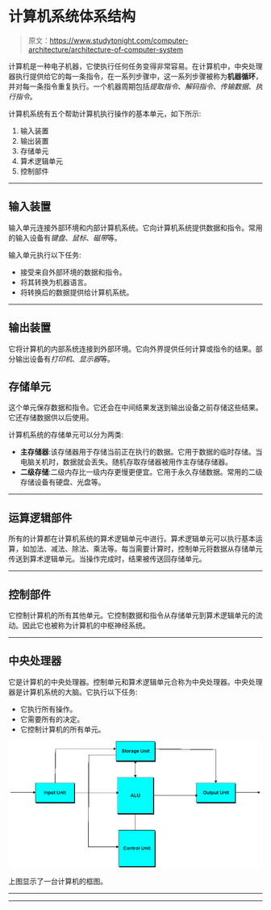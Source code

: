 # 计算机系统体系结构

> 原文：<https://www.studytonight.com/computer-architecture/architecture-of-computer-system>

计算机是一种电子机器，它使执行任何任务变得非常容易。在计算机中，中央处理器执行提供给它的每一条指令，在一系列步骤中，这一系列步骤被称为**机器循环**，并对每一条指令重复执行。一个机器周期包括*提取指令*、*解码指令*、*传输数据*、*执行指令*。

计算机系统有五个帮助计算机执行操作的基本单元，如下所示:

1.  输入装置
2.  输出装置
3.  存储单元
4.  算术逻辑单元
5.  控制部件

* * *

## 输入装置

输入单元连接外部环境和内部计算机系统。它向计算机系统提供数据和指令。常用的输入设备有*键盘*、*鼠标*、*磁带*等。

输入单元执行以下任务:

*   接受来自外部环境的数据和指令。
*   将其转换为机器语言。
*   将转换后的数据提供给计算机系统。

* * *

## 输出装置

它将计算机的内部系统连接到外部环境。它向外界提供任何计算或指令的结果。部分输出设备有*打印机*、*显示器*等。

## 存储单元

这个单元保存数据和指令。它还会在中间结果发送到输出设备之前存储这些结果。它还存储数据供以后使用。

计算机系统的存储单元可以分为两类:

*   **主存储器**:该存储器用于存储当前正在执行的数据。它用于数据的临时存储。当电脑关机时，数据就会丢失。随机存取存储器被用作主存储存储器。
*   **二级存储**:二级内存比一级内存更慢更便宜。它用于永久存储数据。常用的二级存储设备有硬盘、光盘等。

* * *

## 运算逻辑部件

所有的计算都在计算机系统的算术逻辑单元中进行。算术逻辑单元可以执行基本运算，如加法、减法、除法、乘法等。每当需要计算时，控制单元将数据从存储单元传送到算术逻辑单元。当操作完成时，结果被传送回存储单元。

* * *

## 控制部件

它控制计算机的所有其他单元。它控制数据和指令从存储单元到算术逻辑单元的流动。因此它也被称为计算机的中枢神经系统。

* * *

## 中央处理器

它是计算机的中央处理器。控制单元和算术逻辑单元合称为中央处理器。中央处理器是计算机系统的大脑。它执行以下任务:

*   它执行所有操作。
*   它需要所有的决定。
*   它控制计算机的所有单元。

![Architecture Of Computer System](img/12fa2ba505fcfb85ae68a730d5c45d58.png)

上图显示了一台计算机的框图。

* * *

* * *